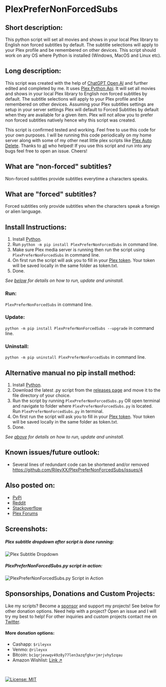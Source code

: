 # PlexPreferNonForcedSubs


## Short description:
This python script will set all movies and shows in your local Plex library to English non forced subtitles by default. The subtitle selections will apply to your Plex profile and be remembered on other devices. This script should work on any OS where Python is installed (Windows, MacOS and Linux etc).

## Long description:
This script was created with the help of [ChatGPT Open AI](https://chat.openai.com/chat) and further edited and completed by me. It uses [Plex Python Api](https://python-plexapi.readthedocs.io/en/latest/). It will set all movies and shows in your local Plex library to English non forced subtitles by default. The subtitle selections will apply to your Plex profile and be remembered on other devices. Assuming your Plex subtitles settings are setup in your server settings Plex will default to Forced Subtitles by default when they are available for a given item. Plex will not allow you to prefer non forced subtitles natively hence why this script was created.

This script is confirmed tested and working. Feel free to use this code for your own purposes. I will be running this code periodically on my home server along with some of my other neat little plex scripts like [Plex Auto Delete](https://github.com/Casvt/Plex-scripts/blob/main/changing_settings/plex_auto_delete.py). Thanks to [all](https://stackoverflow.com/questions/75027919/python-script-to-set-all-subtitles-for-movies-shows-in-plex-to-english-non-for) who helped! If you use this script and run into any bugs feel free to open an issue. Cheers!

## What are "non-forced" subtitles?
Non-forced subtitles provide subtitles everytime a characters speaks.

## What are "forced" subtitles?
Forced subtitles only provide subtitles when the characters speak a foreign or alien language.


## Install Instructions:
1. Install [Python](https://www.python.org/downloads/).
2. Run `python -m pip install PlexPreferNonForcedSubs` in command line.
3. Make sure Plex media server is running then run the script using `PlexPreferNonForcedSubs` in command line.
4. On first run the script will ask you to fill in your [Plex token](https://www.plexopedia.com/plex-media-server/general/plex-token/). Your token will be saved locally in the same folder as token.txt.
5. Done.

_See [below](https://github.com/RileyXX/PlexPreferNonForcedSubs#run) for details on how to run, update and uninstall._

### Run:
`PlexPreferNonForcedSubs` in command line.

### Update:
`python -m pip install PlexPreferNonForcedSubs --upgrade` in command line.
### Uninstall:
`python -m pip uninstall PlexPreferNonForcedSubs` in command line.

## Alternative manual no pip install method:
1. Install [Python](https://www.python.org/downloads/).
2. Download the latest .py script from the [releases page](https://github.com/RileyXX/PlexPreferNonForcedSubs/releases) and move it to the file directory of your choice.
3. Run the script by running `PlexPreferNonForcedSubs.py` OR open terminal and navigate to folder where `PlexPreferNonForcedSubs.py` is located. Run `PlexPreferNonForcedSubs.py` in terminal. 
4. On first run the script will ask you to fill in your [Plex token](https://www.plexopedia.com/plex-media-server/general/plex-token/). Your token will be saved locally in the same folder as token.txt.
5. Done.

_See [above](https://github.com/RileyXX/PlexPreferNonForcedSubs#run) for details on how to run, update and uninstall._

## Known issues/future outlook:
* Several lines of redundant code can be shortened and/or removed https://github.com/RileyXX/PlexPreferNonForcedSubs/issues/4

## Also posted on:
* [PyPi](https://pypi.org/project/PlexPreferNonForcedSubs/)
* [Reddit](https://www.reddit.com/r/PleX/comments/105gdh7/python_code_to_set_all_movies_and_shows_in_plex/)
* [Stackoverflow](https://stackoverflow.com/q/75027919/9196825)
* [Plex Forums](https://forums.plex.tv/t/python-script-to-set-all-movies-and-shows-in-plex-to-use-english-non-forced-subtitles/825871)

## Screenshots:
##### Plex subtitle dropdown after script is done running:
![Plex Subtitle Dropdown](https://i.imgur.com/BNOlwtL.png)
##### PlexPreferNonForcedSubs.py script in action:
![PlexPreferNonForcedSubs.py Script in Action](https://github.com/RileyXX/PlexPreferNonForcedSubs/raw/main/demo.gif)

## Sponsorships, Donations and Custom Projects:
Like my scripts? Become a [sponsor](https://github.com/sponsors/RileyXX) and support my projects! See below for other donation options. Need help with a project? Open an issue and I will try my best to help! For other inquiries and custom projects contact me on [Twitter](https://twitter.com/RileyxBell).

#### More donation options:
- Cashapp: `$rileyxx`
- Venmo: `@rileyxx`
- Bitcoin: `bc1qrjevwqv49z8y77len3azqfghxrjmrjvhy5zqau`
- Amazon Wishlist: [Link ↗](https://www.amazon.com/hz/wishlist/ls/WURF5NWZ843U)

<br>

[![License: MIT](https://img.shields.io/badge/License-MIT-yellow.svg)](https://opensource.org/licenses/MIT)

